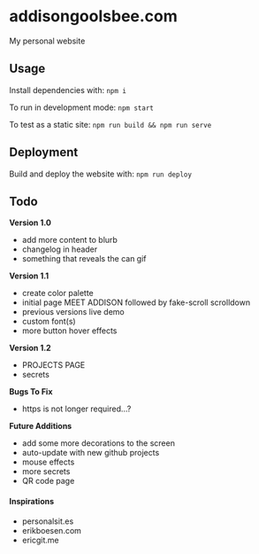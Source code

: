 # addisongoolsbee.com

My personal website

## Usage

Install dependencies with: `npm i`

To run in development mode: `npm start`

To test as a static site: `npm run build && npm run serve`

## Deployment

Build and deploy the website with: `npm run deploy`

## Todo

**Version 1.0**
- add more content to blurb
- changelog in header
- something that reveals the can gif

**Version 1.1**
- create color palette
- initial page MEET ADDISON followed by fake-scroll scrolldown
- previous versions live demo
- custom font(s)
- more button hover effects

**Version 1.2**
- PROJECTS PAGE
- secrets

**Bugs To Fix**
- https is not longer required...?

**Future Additions**
- add some more decorations to the screen
- auto-update with new github projects
- mouse effects
- more secrets
- QR code page


#### Inspirations
- personalsit.es
- erikboesen.com
- ericgit.me
